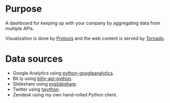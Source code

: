 # Purpose

A dashboard for keeping up with your company by aggregating data from multiple APIs.

Visualization is done by [Protovis](http://www.protovis.org) and the web content is served by [Tornado](http://www.tornadoweb.org).

# Data sources

 * Google Analytics using [python-googleanalytics](http://github.com/clintecker/python-googleanalytics/).
 * Bit.ly using [bitly-api-python](http://github.com/hammer/bitly-api-python).
 * Slideshare using [pyslideshare](http://code.google.com/p/pyslideshare).
 * Twitter using [twython](http://github.com/ryanmcgrath/twython).
 * Zendesk using my own hand-rolled Python client.

